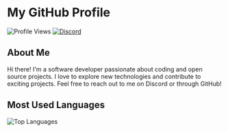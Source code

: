 # My GitHub Profile

![Profile Views](https://komarev.com/ghpvc/?username=your-username)
[![Discord](https://img.shields.io/badge/Discord-YourUsername%231234-blue.svg)](https://discord.gg/your-discord-server)

## About Me

Hi there! I'm a software developer passionate about coding and open source projects. I love to explore new technologies and contribute to exciting projects. Feel free to reach out to me on Discord or through GitHub!

## Most Used Languages

![Top Languages](https://github-readme-stats.vercel.app/api/top-langs/?username=efse)
